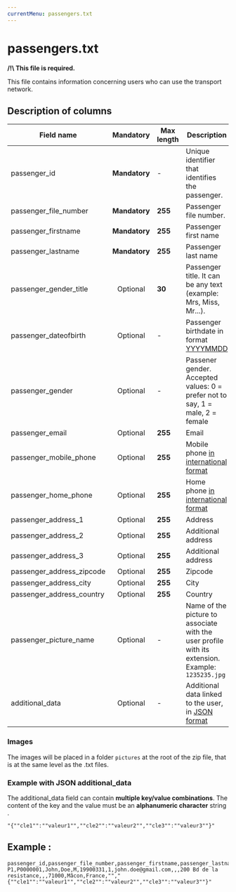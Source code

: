 ```yaml
---
currentMenu: passengers.txt
---
```


# passengers.txt

**/!\ This file is required.**

This file contains information concerning users who can use the transport network.

## Description of columns

| Field name           |  Mandatory     |  Max length | Description                                                                                       |
|---------------------------|:----------------:|------|---------------------------------------------------------------------------------------------------|
| passenger_id              |  **Mandatory** |   -  | Unique identifier that identifies the passenger.                                                  |
| passenger_file_number     |  **Mandatory** |  **255** | Passenger file number.                                                                            |
| passenger_firstname       |  **Mandatory** |  **255** | Passenger first name                                                                              |
| passenger_lastname        |  **Mandatory** |  **255** | Passenger last name                                                                               |
| passenger_gender_title    |  Optional       |  **30**  | Passenger title. It can be any text (example: Mrs, Miss, Mr...).                                  |
| passenger_dateofbirth     |  Optional       |   -  | Passenger birthdate in format [YYYYMMDD](types.html#Dates)                                        |
| passenger_gender          |  Optional       |   -  | Passener gender. Accepted values: 0 = prefer not to say, 1 = male, 2 = female                     |
| passenger_email           |  Optional       |  **255** | Email                                                                                             |
| passenger_mobile_phone    |  Optional       |  **255** | Mobile phone [in international format](types.html)                                                |
| passenger_home_phone      |  Optional       |  **255** | Home phone [in international format](types.html)                                                  |
| passenger_address_1       |  Optional       |  **255** | Address                                                                                           |
| passenger_address_2       |  Optional       |  **255** | Additional address                                                                                |
| passenger_address_3       |  Optional       |  **255** | Additional address                                                                                |
| passenger_address_zipcode |  Optional       |  **255** | Zipcode                                                                                           |
| passenger_address_city    |  Optional       |  **255** | City                                                                                              |
| passenger_address_country |  Optional       |  **255** | Country                                                                                           |
| passenger_picture_name    |  Optional       |   -  | Name of the picture to associate with the user profile with its extension. Example: `1235235.jpg` |
| additional_data           |  Optional       |   -  | Additional data linked to the user, in [JSON format](types.html#JSON)                             |

### Images

The images will be placed in a folder `pictures` at the root of the zip file, that is at the same level as the .txt files.

### Example with JSON additional_data

The additional_data field can contain **multiple key/value combinations**.
The content of the key and the value must be an **alphanumeric character** string .
```
"{""cle1"":""valeur1"",""cle2"":""valeur2"",""cle3"":""valeur3""}"
```

## Example :
```
passenger_id,passenger_file_number,passenger_firstname,passenger_lastname,passenger_gender_title,passenger_dateofbirth,passenger_gender,passenger_email,passenger_mobile_phone,passenger_home_phone,passenger_address_1,passenger_address_2,passenger_address_3,passenger_address_zipcode,passenger_address_city,passenger_address_country,passenger_picture_name,additional_data
P1,P0000001,John,Doe,M,19900331,1,john.doe@gmail.com,,,200 Bd de la resistance,,,71000,Mâcon,France,"","{""cle1"":""valeur1"",""cle2"":""valeur2"",""cle3"":""valeur3""}"
```
